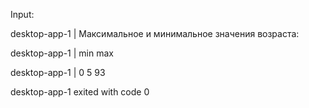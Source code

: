 Input: 

desktop-app-1  | Максимальное и минимальное значения возраста:

desktop-app-1  |    min  max

desktop-app-1  | 0    5   93

desktop-app-1 exited with code 0
